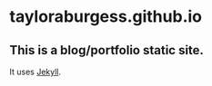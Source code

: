 # tayloraburgess.github.io

## This is a blog/portfolio static site.

It uses [Jekyll](http://jekyllrb.com/).
